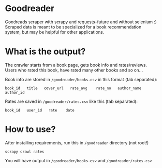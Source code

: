 # Goodreader

Goodreads scraper with scrapy and requests-future and without selenium :)
Scraped data is meant to be specialized for a book recommendation system, but may be helpful for other applications.

# What is the output?

The crawler starts from a book page, gets book info and rates/reviews. Users who rated this book, have rated many other books and so on...

Book info are stored in `/goodreader/books.csv` in this format (tab separated):
```
book_id   title   cover_url   rate_avg    rate_no   author_name   author_id
```
Rates are saved in `/goodreader/rates.csv` like this (tab separated):
```
book_id   user_id   rate    date
```

# How to use?

After installing requirements, run this in `/goodreader` directory (not root!)
```
scrapy crawl rates
```
You will have output in `/goodreader/books.csv` and `/goodreader/rates.csv`
